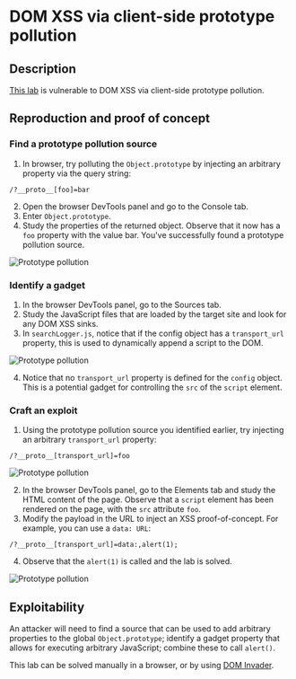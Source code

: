 # DOM XSS via client-side prototype pollution

## Description

[This lab](https://portswigger.net/web-security/prototype-pollution/finding/lab-prototype-pollution-dom-xss-via-client-side-prototype-pollution) is vulnerable to DOM XSS via client-side prototype pollution.

## Reproduction and proof of concept

### Find a prototype pollution source

1. In browser, try polluting the `Object.prototype` by injecting an arbitrary property via the query string:

```text
/?__proto__[foo]=bar
```

2. Open the browser DevTools panel and go to the Console tab.
3. Enter `Object.prototype`.
4. Study the properties of the returned object. Observe that it now has a `foo` property with the value bar. You've successfully found a prototype pollution source.

![Prototype pollution](/_static/images/pp1.png)

### Identify a gadget

1. In the browser DevTools panel, go to the Sources tab.
2. Study the JavaScript files that are loaded by the target site and look for any DOM XSS sinks.
3. In `searchLogger.js`, notice that if the config object has a `transport_url` property, this is used to dynamically append a script to the DOM.

![Prototype pollution](/_static/images/pp2.png)

4. Notice that no `transport_url` property is defined for the `config` object. This is a potential gadget for controlling the `src` of the `script` element.

### Craft an exploit

1. Using the prototype pollution source you identified earlier, try injecting an arbitrary `transport_url` property:

```text
/?__proto__[transport_url]=foo
```

![Prototype pollution](/_static/images/pp3.png)

2. In the browser DevTools panel, go to the Elements tab and study the HTML content of the page. Observe that a `script` element has been rendered on the page, with the `src` attribute `foo`.
3. Modify the payload in the URL to inject an XSS proof-of-concept. For example, you can use a `data: URL`:

```text
/?__proto__[transport_url]=data:,alert(1);
```

4. Observe that the `alert(1)` is called and the lab is solved.

![Prototype pollution](/_static/images/pp4.png)

## Exploitability

An attacker will need to find a source that can be used to add arbitrary properties to the global `Object.prototype`; identify a gadget property that allows for executing arbitrary JavaScript; combine these to call `alert()`.

This lab can be solved manually in a browser, or by using [DOM Invader](https://portswigger.net/burp/documentation/desktop/tools/dom-invader). 
